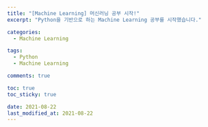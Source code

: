 ```yaml
---
title: "[Machine Learning] 머신러닝 공부 시작!"
excerpt: "Python을 기반으로 하는 Machine Learning 공부를 시작했습니다."

categories:
  - Machine Learning

tags:
  - Python
  - Machine Learning

comments: true

toc: true
toc_sticky: true

date: 2021-08-22
last_modified_at: 2021-08-22
---
```


